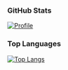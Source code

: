 ### GitHub Stats
[![Profile](https://github-readme-stats.vercel.app/api?username=andrealps&show_icons=true&theme=radical)](https://github-readme-stats.vercel.app/api?username=andrealps&show_icons=true&theme=radical)
### Top Languages
[![Top Langs](https://github-readme-stats.vercel.app/api/top-langs/?username=andrealps&layout=compact&show_icons=true&theme=radical)](https://github-readme-stats.vercel.app/api/top-langs/?username=andrealps&layout=compact&show_icons=true&theme=radical)


<!--
**andrealps/andrealps** is a ✨ _special_ ✨ repository because its `README.md` (this file) appears on your GitHub profile.

Here are some ideas to get you started:

- 🔭 I’m currently working on ...
- 🌱 I’m currently learning ...
- 👯 I’m looking to collaborate on ...
- 🤔 I’m looking for help with ...
- 💬 Ask me about ...
- 📫 How to reach me: ...
- 😄 Pronouns: ...
- ⚡ Fun fact: ...
-->
